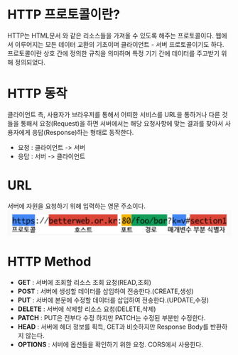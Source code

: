 # HTTP 프로토콜이란?
HTTP는 HTML문서 와 같은 리소스들을 가져올 수 있도록 해주는 프로토콜이다. 웹에서 이루어지는 모든 데이터 교환의 기초이며 클라이언트 - 서버 프로토콜이기도 하다.
프로토콜이란 상호 간에 정의한 규칙을 의미하며 특정 기기 간에 데이터를 주고받기 위해 정의되었다.

# HTTP 동작
클라이언트 측, 사용자가 브라우저를 통해서 어떠한 서비스를 URL을 통하거나 다른 것들을 통해서 요청(Request)을 하면 서버에서는 해당 요청사항에 맞는 결과를 찾아서 사용자에게 응답(Response)하는 형태로 동작한다.
* 요청 : 클라이언트 -> 서버
* 응답 : 서버 -> 클라이언트 

# URL
서버에 자원을 요청하기 위해 입력하는 영문 주소이다.
<img src="./images/URL.png">

# HTTP Method
* **GET** : 서버에 조회할 리소스 조회 요청(READ,조회)
* **POST** : 서버에 생성할 데이터를 삽입하여 전송한다.(CREATE,생성)
* **PUT** : 서버에 본문에 수정할 데이터를 삽입하여 전송한다.(UPDATE,수정)
* **DELETE** : 서버에 삭제할 리소스 요청(DELETE,삭제)
* **PATCH** : PUT은 전부다 수정 하지만 PATCH는 수정된 부분만 수정한다.
* **HEAD** : 서버에 헤더 정보를 획득, GET과 비슷하지만 Response Body를 반환하지 않는다.
* **OPTIONS** : 서버에 옵션들을 확인하기 위한 요청. CORS에서 사용한다. 
